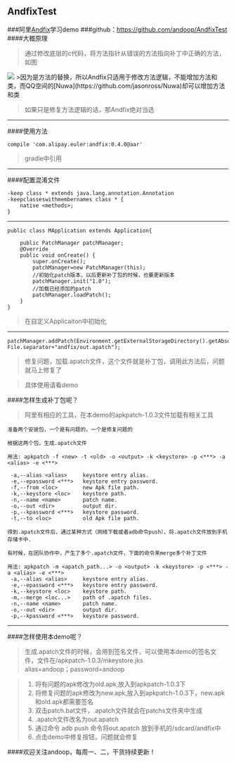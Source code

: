 ## AndfixTest
###阿里[Andfix](https://github.com/alibaba/AndFix)学习demo
###github：https://github.com/andoop/AndfixTest
####大概原理
>通过修改底层的c代码，将方法指针从错误的方法指向补丁中正确的方法，如图



<img src="http://img.blog.csdn.net/20151113112729932"/>
>因为是方法的替换，所以Andfix只适用于修改方法逻辑，不能增加方法和类，而QQ空间的[Nuwa](https://github.com/jasonross/Nuwa)却可以增加方法和类

>如果只是修复方法逻辑的话，那Andfix绝对当选

---

####使用方法

	compile 'com.alipay.euler:andfix:0.4.0@aar'
>gradle中引用

---
####配置混淆文件

	-keep class * extends java.lang.annotation.Annotation
	-keepclasseswithmembernames class * {
	    native <methods>;
	}

----------


	public class MApplication extends Application{
	
	    public PatchManager patchManager;
	    @Override
	    public void onCreate() {
	        super.onCreate();
	        patchManager=new PatchManager(this);
	        //初始化patch版本，以后更新补丁包的时候，也要更新版本
	        patchManager.init("1.0");
	        //加载已经添加的patch
	        patchManager.loadPatch();
	    }
	}



>在自定义Applicaiton中初始化

---

	patchManager.addPatch(Environment.getExternalStorageDirectory().getAbsolutePath()+ File.separator+"andfix/out.apatch");
>修复问题，加载.apatch文件，这个文件就是补丁包，调用此方法后，问题就马上修复了

>具体使用请看demo


####怎样生成补丁包呢？

>阿里有相应的工具，在本demo的apkpatch-1.0.3文件加载有相关工具

	准备两个安装包，一个是有问题的，一个是修复问题的
	
	根据这两个包，生成.apatch文件
	
	用法: apkpatch -f <new> -t <old> -o <output> -k <keystore> -p <***> -a <alias> -e <***>
	
	 -a,--alias <alias>     keystore entry alias.
	 -e,--epassword <***>   keystore entry password.
	 -f,--from <loc>        new Apk file path.
	 -k,--keystore <loc>    keystore path.
	 -n,--name <name>       patch name.
	 -o,--out <dir>         output dir.
	 -p,--kpassword <***>   keystore password.
	 -t,--to <loc>          old Apk file path.
	
	得到.apatch文件后，通过某种方式（网络下载或者adb命令push），将.apatch文件放到手机存储卡中.
	
	有时候，在团队协作中，产生了多个.apatch文件，下面的命令来merge多个补丁文件
	
	用法: apkpatch -m <apatch_path...> -o <output> -k <keystore> -p <***> -a <alias> -e <***>
	 -a,--alias <alias>     keystore entry alias.
	 -e,--epassword <***>   keystore entry password.
	 -k,--keystore <loc>    keystore path.
	 -m,--merge <loc...>    path of .apatch files.
	 -n,--name <name>       patch name.
	 -o,--out <dir>         output dir.
	 -p,--kpassword <***>   keystore password.

---

####怎样使用本demo呢？

>生成.apatch文件的时候，会用到签名文件，可以使用本demo的签名文件，文件在/apkpatch-1.0.3/mkeystore.jks   
>alias=andoop；password=andoop

>1. 将有问题的apk修改为old.apk,放入到apkpatch-1.0.3下
>2. 将修复问题的apk修改为new.apk,放入到apkpatch-1.0.3下，new.apk和old.apk都需要签名
>3. 双击patch.bat文件，.apatch文件就会在patchs文件夹中生成
>4. .apatch文件改名为out.apatch
>5. 通过命令 adb push 命令将out.apatch 放到手机的/sdcard/andfix中
>6. 点击demo中修复按钮，问题就会修复

####欢迎关注andoop，每周一、二，干货持续更新！
